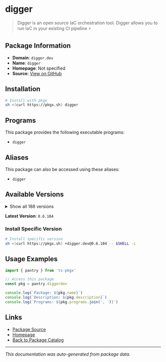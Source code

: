 # digger

> Digger is an open source IaC orchestration tool. Digger allows you to run IaC in your existing CI pipeline ⚡️

## Package Information

- **Domain**: `digger.dev`
- **Name**: `digger`
- **Homepage**: Not specified
- **Source**: [View on GitHub](https://github.com/pkgxdev/pantry/tree/main/projects/digger.dev/package.yml)

## Installation

```bash
# Install with pkgx
sh <(curl https://pkgx.sh) digger
```

## Programs

This package provides the following executable programs:

- `digger`

## Aliases

This package can also be accessed using these aliases:

- `digger`

## Available Versions

<details>
<summary>Show all 188 versions</summary>

- `0.6.104`, `0.6.103`, `0.6.102`, `0.6.101`, `0.6.100`
- `0.6.99`, `0.6.98`, `0.6.97`, `0.6.96`, `0.6.95`
- `0.6.94`, `0.6.93`, `0.6.92`, `0.6.91`, `0.6.90`
- `0.6.89`, `0.6.88`, `0.6.87`, `0.6.86`, `0.6.85`
- `0.6.84`, `0.6.83`, `0.6.82`, `0.6.81`, `0.6.80`
- `0.6.79`, `0.6.78`, `0.6.77`, `0.6.76`, `0.6.75`
- `0.6.74`, `0.6.73`, `0.6.72`, `0.6.71`, `0.6.70`
- `0.6.69`, `0.6.68`, `0.6.67`, `0.6.66`, `0.6.65`
- `0.6.64`, `0.6.63`, `0.6.62`, `0.6.61`, `0.6.60`
- `0.6.59`, `0.6.58`, `0.6.57`, `0.6.56`, `0.6.55`
- `0.6.54`, `0.6.53`, `0.6.52`, `0.6.51`, `0.6.50`
- `0.6.49`, `0.6.48`, `0.6.47`, `0.6.46`, `0.6.45`
- `0.6.44`, `0.6.43`, `0.6.42`, `0.6.41`, `0.6.40`
- `0.6.39`, `0.6.38`, `0.6.37`, `0.6.36`, `0.6.35`
- `0.6.34`, `0.6.33`, `0.6.22`, `0.6.21`, `0.6.20`
- `0.6.19`, `0.6.18`, `0.6.17`, `0.6.16`, `0.6.15`
- `0.6.14`, `0.6.13`, `0.6.12`, `0.6.11`, `0.6.10`
- `0.6.9`, `0.6.8`, `0.6.7`, `0.6.6`, `0.6.5`
- `0.6.4`, `0.6.3`, `0.6.2`, `0.6.1`, `0.6.0`
- `0.5.14`, `0.5.13`, `0.5.12`, `0.5.11`, `0.5.10`
- `0.5.9`, `0.5.8`, `0.5.7`, `0.5.6`, `0.5.5`
- `0.5.4`, `0.5.3`, `0.5.2`, `0.5.1`, `0.5.0`
- `0.4.39`, `0.4.38`, `0.4.37`, `0.4.36`, `0.4.35`
- `0.4.34`, `0.4.33`, `0.4.32`, `0.4.31`, `0.4.30`
- `0.4.29`, `0.4.28`, `0.4.27`, `0.4.26`, `0.4.25`
- `0.4.24`, `0.4.23`, `0.4.22`, `0.4.21`, `0.4.20`
- `0.4.19`, `0.4.18`, `0.4.17`, `0.4.16`, `0.4.15`
- `0.4.14`, `0.4.13`, `0.4.12`, `0.4.11`, `0.4.10`
- `0.4.9`, `0.4.8`, `0.4.7`, `0.4.6`, `0.4.5`
- `0.4.4`, `0.4.3`, `0.4.2`, `0.4.1`, `0.4.0`
- `0.3.27`, `0.3.26`, `0.3.25`, `0.3.24`, `0.3.23`
- `0.3.22`, `0.3.21`, `0.3.20`, `0.3.19`, `0.3.18`
- `0.3.17`, `0.3.16`, `0.3.15`, `0.3.14`, `0.3.13`
- `0.3.12`, `0.3.11`, `0.3.10`, `0.3.9`, `0.3.8`
- `0.3.7`, `0.3.6`, `0.3.5`, `0.3.4`, `0.3.3`
- `0.3.2`, `0.3.1`, `0.3.0`, `0.2.6`, `0.2.5`
- `0.2.4`, `0.2.3`, `0.2.2`, `0.2.1`, `0.2.0`
- `0.1.33`, `0.1.32`, `0.1.31`

</details>

**Latest Version**: `0.6.104`

### Install Specific Version

```bash
# Install specific version
sh <(curl https://pkgx.sh) +digger.dev@0.6.104 -- $SHELL -i
```

## Usage Examples

```typescript
import { pantry } from 'ts-pkgx'

// Access this package
const pkg = pantry.diggerdev

console.log(`Package: ${pkg.name}`)
console.log(`Description: ${pkg.description}`)
console.log(`Programs: ${pkg.programs.join(', ')}`)
```

## Links

- [Package Source](https://github.com/pkgxdev/pantry/tree/main/projects/digger.dev/package.yml)
- [Homepage](#)
- [Back to Package Catalog](../package-catalog.md)

---

*This documentation was auto-generated from package data.*

